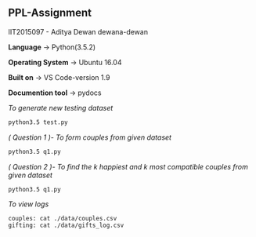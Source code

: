 ## PPL-Assignment

IIT2015097 - Aditya Dewan
dewana-dewan

**Language** -> Python(3.5.2)

**Operating System** -> Ubuntu 16.04

**Built on** -> VS Code-version 1.9

**Documention tool** -> pydocs

*To generate new testing dataset*
```sh
python3.5 test.py 
```
_( Question 1 )- To form couples from given dataset_
```sh
python3.5 q1.py 
```
_( Question 2 )- To find the k happiest and k most compatible couples from given dataset_
```sh
python3.5 q1.py 
```
_To view logs_
```
couples: cat ./data/couples.csv
gifting: cat ./data/gifts_log.csv
```
